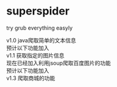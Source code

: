 # superspider
try grub everything easyly

v1.0 java爬取简单的文本信息</br>
预计以下功能加入</br>
v1.1 获取指定的图片信息</br>
现在已经加入利用jsoup爬取百度图片的功能</br>
预计以下功能加入</br>
v1.3 爬取商城的功能</br>



